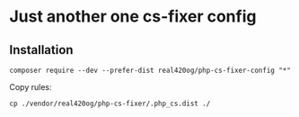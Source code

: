 # Just another one cs-fixer config

## Installation

```
composer require --dev --prefer-dist real420og/php-cs-fixer-config "*"
```

Copy rules:

```
cp ./vendor/real420og/php-cs-fixer/.php_cs.dist ./
```
